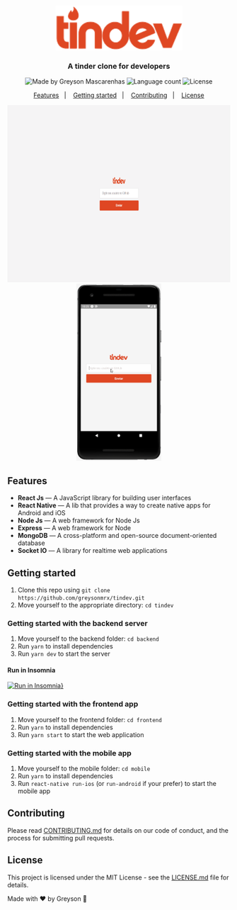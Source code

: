 <div align="center">
  <img src="./frontend/src/assets/logo.svg" height="100px" alt="Tindev"/>
</div>

<h3 align="center">
  A tinder clone for developers
</h3>

<div align="center">
  <img alt="Made by Greyson Mascarenhas" src="https://img.shields.io/badge/made%20by-Greyson%20Mascarenhas-%23DF4723"/>
  <img alt="Language count" src="https://img.shields.io/github/languages/count/greysonmrx/tindev?color=%23DF4723"/>
  <img alt="License" src="https://img.shields.io/badge/license-MIT-%23DF4723"/>
</div>

<p align="center">
  <a href="#features">Features</a>&nbsp;&nbsp;&nbsp;|&nbsp;&nbsp;&nbsp;
  <a href="#getting-started">Getting started</a>&nbsp;&nbsp;&nbsp;|&nbsp;&nbsp;&nbsp;
  <a href="#contributing">Contributing</a>&nbsp;&nbsp;&nbsp;|&nbsp;&nbsp;&nbsp;
  <a href="#license">License</a>
</p>

<p align="center">
  <img src="./web.gif" alt="demo-web" height="400">
  <img src="./mobile.gif" alt="demo-mobile" height="400">
</p>

## Features

- **React Js** — A JavaScript library for building user interfaces
- **React Native** — A lib that provides a way to create native apps for Android and iOS
- **Node Js** — A web framework for Node Js
- **Express** — A web framework for Node
- **MongoDB** — A cross-platform and open-source document-oriented database
- **Socket IO** — A library for realtime web applications

## Getting started

1. Clone this repo using `git clone https://github.com/greysonmrx/tindev.git`
2. Move yourself to the appropriate directory: `cd tindev`<br />

### Getting started with the backend server

1. Move yourself to the backend folder: `cd backend`
2. Run `yarn` to install dependencies<br />
3. Run `yarn dev` to start the server

#### Run in Insomnia

[![Run in Insomnia}](https://insomnia.rest/images/run.svg)](https://insomnia.rest/run/?label=tindev&uri=https%3A%2F%2Fraw.githubusercontent.com%2Fgreysonmrx%2Ftindev%2Fmaster%2Finsomnia.json)

### Getting started with the frontend app

1. Move yourself to the frontend folder: `cd frontend`
2. Run `yarn` to install dependencies<br />
3. Run `yarn start` to start the web application

### Getting started with the mobile app

1. Move yourself to the mobile folder: `cd mobile`
2. Run `yarn` to install dependencies<br />
3. Run `react-native run-ios` (or `run-android` if your prefer) to start the mobile app

## Contributing

Please read [CONTRIBUTING.md](CONTRIBUTING.md) for details on our code of conduct, and the process for submitting pull requests.

## License

This project is licensed under the MIT License - see the [LICENSE.md](license.md) file for details.

Made with :hearts: by Greyson :wave:

